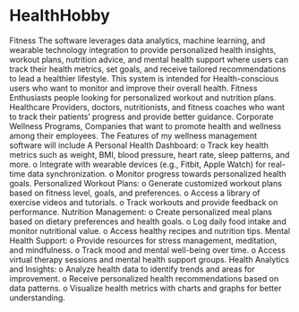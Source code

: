 # HealthHobby
Fitness
The software leverages data analytics, machine learning, and wearable technology integration to provide personalized health insights, workout plans, nutrition advice, and mental health support where users can track their health metrics, set goals, and receive tailored recommendations to lead a healthier lifestyle.
This system is intended for Health-conscious users who want to monitor and improve their overall health. Fitness Enthusiasts people looking for personalized workout and nutrition plans. Healthcare Providers, doctors, nutritionists, and fitness coaches who want to track their patients’ progress and provide better guidance. Corporate Wellness Programs, Companies that want to promote health and wellness among their employees.
The Features of my wellness management software will include
A Personal Health Dashboard:
o	Track key health metrics such as weight, BMI, blood pressure, heart rate, sleep patterns, and more.
o	Integrate with wearable devices (e.g., Fitbit, Apple Watch) for real-time data synchronization.
o	Monitor progress towards personalized health goals.
Personalized Workout Plans:
o	Generate customized workout plans based on fitness level, goals, and preferences.
o	Access a library of exercise videos and tutorials.
o	Track workouts and provide feedback on performance.
Nutrition Management:
o	Create personalized meal plans based on dietary preferences and health goals.
o	Log daily food intake and monitor nutritional value.
o	Access healthy recipes and nutrition tips.
Mental Health Support:
o	Provide resources for stress management, meditation, and mindfulness.
o	Track mood and mental well-being over time.
o	Access virtual therapy sessions and mental health support groups.
Health Analytics and Insights:
o	Analyze health data to identify trends and areas for improvement.
o	Receive personalized health recommendations based on data patterns.
o	Visualize health metrics with charts and graphs for better understanding.
